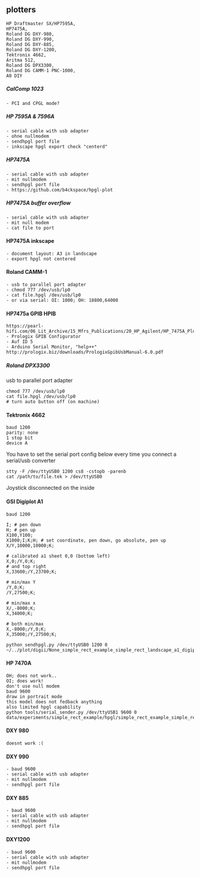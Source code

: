 ## plotters

    HP Draftmaster SX/HP7595A,
    HP7475A,
    Roland DG DXY-980,
    Roland DG DXY-990,
    Roland DG DXY-885,
    Roland DG DXY-1200,
    Tektronix 4662,
    Aritma 512,
    Roland DG DPX3300,
    Roland DG CAMM-1 PNC-1000,
    A0 DIY


##### CalComp 1023

    - PCI and CPGL mode?

##### HP 7595A & 7596A
    - serial cable with usb adapter
    - ohne nullmodem
    - sendhpgl port file
    - inkscape hpgl export check "centerd"

##### HP7475A
    - serial cable with usb adapter
    - mit nullmodem
    - sendhpgl port file
    - https://github.com/b4ckspace/hpgl-plot

##### HP7475A buffer overflow
    - serial cable with usb adapter
    - mit null modem
    - cat file to port

#### HP7475A inkscape
    - document layout: A3 in landscape 
    - export hpgl not centered

#### Roland CAMM-1
    - usb to parallel port adapter
    - chmod 777 /dev/usb/lp0
    - cat file.hpgl /dev/usb/lp0
    - or via serial: OI: 1000; OH: 18800,64000

#### HP7475a GPIB HPIB
    https://pearl-hifi.com/06_Lit_Archive/15_Mfrs_Publications/20_HP_Agilent/HP_7475A_Plotter/HP_7475A_Op_Interconnect.pdf
    - Prologix GPIB Configurator
    - Auf ID 5
    - Arduino Serial Monitor, "help++"
    http://prologix.biz/downloads/PrologixGpibUsbManual-6.0.pdf

##### Roland DPX3300
usb to parallel port adapter

    chmod 777 /dev/usb/lp0
    cat file.hpgl /dev/usb/lp0
    # turn auto button off (on machine)


#### Tektronix 4662
    baud 1200
    parity: none
    1 stop bit
    device A

You have to set the serial port config below every time you connect a serial/usb converter

    stty -F /dev/ttyUSB0 1200 cs8 -cstopb -parenb
    cat /path/to/file.tek > /dev/ttyUSB0

Joystick disconnected on the inside

#### GSI Digiplot A1

    baud 1200
    
    I; # pen down
    H; # pen up
    X100,Y100;
    X1000;I;K;H; # set coordinate, pen down, go absolute, pen up
    X/Y,10000,10000;K;  
    
    # calibrated a1 sheet 0,0 (bottom left)
    X,0;/Y,0;K;  
    # and top right
    X,33600;/Y,23700;K;    

    # min/max Y
    /Y,0;K;
    /Y,27500;K;
    
    # min/max x
    X/,-8000;K;
    X,34000;K;

    # both min/max
    X,-8000;/Y,0;K;
    X,35000;/Y,27500;K;

    python sendhpgl.py /dev/ttyUSB0 1200 0 ~/../plot/digii/None_simple_rect_example_simple_rect_landscape_a1_digiplot_a1_1dbf7144266374ee479325f40560b78250e73b321b75a7b63d2d1147160e00cc.digi 


#### HP 7470A

    OH; does not work..
    OI; does work!
    don't use null modem
    baud 9600
    draw in portrait mode
    this model does not fedback anything
    also limited hpgl capability
    python tools/serial_sender.py /dev/ttyUSB1 9600 0 data/experiments/simple_rect_example/hpgl/simple_rect_example_simple_rect_landscape_a4_hp7470a_26af20deac7561081a545151d62d83c33204365e42bb30050af6c3cb5a81082d_None.hpgl 

#### DXY 980

    doesnt work :(

#### DXY 990
    - baud 9600
    - serial cable with usb adapter
    - mit nullmodem
    - sendhpgl port file

#### DXY 885
    - baud 9600
    - serial cable with usb adapter
    - mit nullmodem
    - sendhpgl port file

#### DXY1200
    - baud 9600
    - serial cable with usb adapter
    - mit nullmodem
    - sendhpgl port file
    